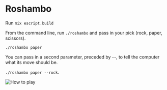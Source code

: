# Roshambo

Run `mix escript.build`

From the command line, run `./roshambo` and pass in your pick (rock, paper, scissors).

`./roshambo paper`

You can pass in a second parameter, preceded by --, to tell the computer what its move should be.

`./roshambo paper --rock`.

![How to play](https://d3dr1ze7164817.cloudfront.net/items/1F0B0Y2E2d1J2w310q3B/Screen%20Recording%202017-02-27%20at%2001.31%20PM.gif?v=45285539)
